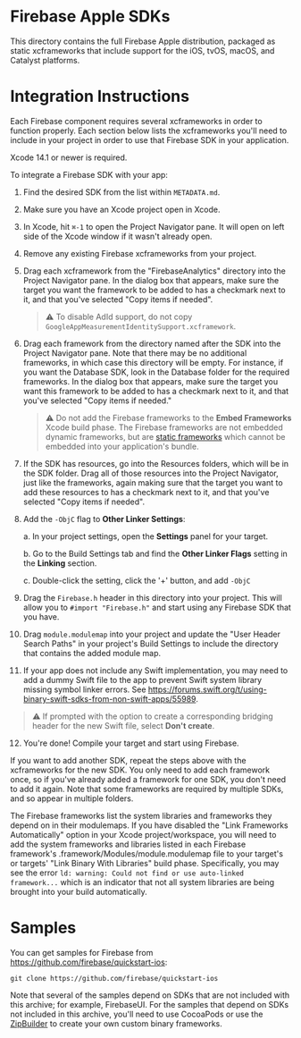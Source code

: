 # Firebase Apple SDKs

This directory contains the full Firebase Apple distribution, packaged as static
xcframeworks that include support for the iOS, tvOS, macOS, and Catalyst
platforms.

# Integration Instructions

Each Firebase component requires several xcframeworks in order to function
properly. Each section below lists the xcframeworks you'll need to include
in your project in order to use that Firebase SDK in your application.

Xcode 14.1 or newer is required.

To integrate a Firebase SDK with your app:

1. Find the desired SDK from the list within `METADATA.md`.
2. Make sure you have an Xcode project open in Xcode.
3. In Xcode, hit `⌘-1` to open the Project Navigator pane. It will open on
   left side of the Xcode window if it wasn't already open.
4. Remove any existing Firebase xcframeworks from your project.
5. Drag each xcframework from the "FirebaseAnalytics" directory into the Project
   Navigator pane. In the dialog box that appears, make sure the target you
   want the framework to be added to has a checkmark next to it, and that
   you've selected "Copy items if needed".

   > ⚠ To disable AdId support, do not copy
   > `GoogleAppMeasurementIdentitySupport.xcframework`.

6. Drag each framework from the directory named after the SDK into the Project
   Navigator pane. Note that there may be no additional frameworks, in which
   case this directory will be empty. For instance, if you want the Database
   SDK, look in the Database folder for the required frameworks. In the dialog
   box that appears, make sure the target you want this framework to be added to
   has a checkmark next to it, and that you've selected "Copy items if needed."

   > ⚠ Do not add the Firebase frameworks to the **Embed Frameworks** Xcode build
   > phase. The Firebase frameworks are not embedded dynamic frameworks, but are
   > [static frameworks](https://www.raywenderlich.com/65964/create-a-framework-for-ios)
   > which cannot be embedded into your application's bundle.

7. If the SDK has resources, go into the Resources folders, which will be in
   the SDK folder. Drag all of those resources into the Project Navigator, just
   like the frameworks, again making sure that the target you want to add these
   resources to has a checkmark next to it, and that you've selected "Copy items
   if needed".
8. Add the `-ObjC` flag to **Other Linker Settings**:

   a. In your project settings, open the **Settings** panel for your target.

   b. Go to the Build Settings tab and find the **Other Linker Flags** setting
     in the **Linking** section.

   c. Double-click the setting, click the '+' button, and add `-ObjC`

9. Drag the `Firebase.h` header in this directory into your project. This will
   allow you to `#import "Firebase.h"` and start using any Firebase SDK that you
   have.
10. Drag `module.modulemap` into your project and update the
   "User Header Search Paths" in your project's Build Settings to include the
   directory that contains the added module map.
11. If your app does not include any Swift implementation, you may need to add
   a dummy Swift file to the app to prevent Swift system library missing
   symbol linker errors. See
   https://forums.swift.org/t/using-binary-swift-sdks-from-non-swift-apps/55989.

   > ⚠ If prompted with the option to create a corresponding bridging header
   > for the new Swift file, select **Don't create**.

12. You're done! Compile your target and start using Firebase.

If you want to add another SDK, repeat the steps above with the xcframeworks for
the new SDK. You only need to add each framework once, so if you've already
added a framework for one SDK, you don't need to add it again. Note that some
frameworks are required by multiple SDKs, and so appear in multiple folders.

The Firebase frameworks list the system libraries and frameworks they depend on
in their modulemaps. If you have disabled the "Link Frameworks Automatically"
option in your Xcode project/workspace, you will need to add the system
frameworks and libraries listed in each Firebase framework's
<Name>.framework/Modules/module.modulemap file to your target's or targets'
"Link Binary With Libraries" build phase.  Specifically, you may see the error
`ld: warning: Could not find or use auto-linked framework...` which is an
indicator that not all system libraries are being brought into your build
automatically.

# Samples

You can get samples for Firebase from https://github.com/firebase/quickstart-ios:

    git clone https://github.com/firebase/quickstart-ios

Note that several of the samples depend on SDKs that are not included with
this archive; for example, FirebaseUI. For the samples that depend on SDKs not
included in this archive, you'll need to use CocoaPods or use the
[ZipBuilder](https://github.com/firebase/firebase-ios-sdk/tree/master/ReleaseTooling)
to create your own custom binary frameworks.
